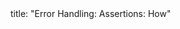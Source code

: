 <frontmatter>
title: "Error Handling: Assertions: How"
</frontmatter>

<include src="index-body.md" boilerplate />
